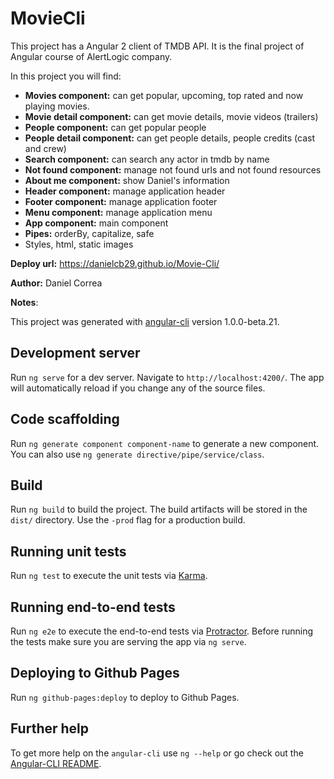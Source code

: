 # MovieCli

This project has a Angular 2 client of TMDB API. 
It is the final project of Angular course of AlertLogic company.

In this project you will find:

- **Movies component:** can get popular, upcoming, top rated and now playing movies. 
- **Movie detail component:** can get movie details, movie videos (trailers)
- **People component:** can get popular people
- **People detail component:** can get people details, people credits (cast and crew) 
- **Search component:** can search any actor in tmdb by name 
- **Not found component:** manage not found urls and not found resources
- **About me component:** show Daniel's information
- **Header component:** manage application header
- **Footer component:** manage application footer
- **Menu component:** manage application  menu
- **App component:** main component
- **Pipes:** orderBy, capitalize, safe
- Styles, html, static images 

**Deploy url:**  https://danielcb29.github.io/Movie-Cli/

**Author:** Daniel Correa

**Notes**:

This project was generated with [angular-cli](https://github.com/angular/angular-cli) version 1.0.0-beta.21.

## Development server
Run `ng serve` for a dev server. Navigate to `http://localhost:4200/`. The app will automatically reload if you change any of the source files.

## Code scaffolding

Run `ng generate component component-name` to generate a new component. You can also use `ng generate directive/pipe/service/class`.

## Build

Run `ng build` to build the project. The build artifacts will be stored in the `dist/` directory. Use the `-prod` flag for a production build.

## Running unit tests

Run `ng test` to execute the unit tests via [Karma](https://karma-runner.github.io).

## Running end-to-end tests

Run `ng e2e` to execute the end-to-end tests via [Protractor](http://www.protractortest.org/).
Before running the tests make sure you are serving the app via `ng serve`.

## Deploying to Github Pages

Run `ng github-pages:deploy` to deploy to Github Pages.

## Further help

To get more help on the `angular-cli` use `ng --help` or go check out the [Angular-CLI README](https://github.com/angular/angular-cli/blob/master/README.md).